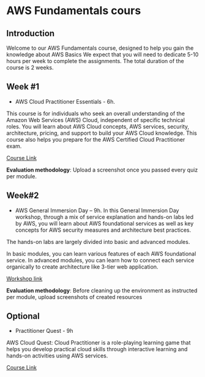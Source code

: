 # AWS Fundamentals cours

## Introduction
Welcome to our AWS Fundamentals course, designed to help you gain the knowledge about AWS Basics We expect that you will need to dedicate 5-10 hours per week to complete the assignments. The total duration of the course is 2 weeks.

## Week #1
- AWS Cloud Practitioner Essentials - 6h.

This course is for individuals who seek an overall understanding of the Amazon Web Services (AWS) Cloud, independent of specific technical roles. You will learn about AWS Cloud concepts, AWS services, security, architecture, pricing, and support to build your AWS Cloud knowledge. This course also helps you prepare for the AWS Certified Cloud Practitioner exam. 

[Course Link](https://explore.skillbuilder.aws/learn/course/internal/view/elearning/134/aws-cloud-practitioner-essentials)

**Evaluation methodology**: Upload a screenshot once you passed every quiz per module.

## Week#2
- AWS General Immersion Day – 9h.
In this General Immersion Day workshop, through a mix of service explanation and hands-on labs led by AWS, you will learn about AWS foundational services as well as key concepts for AWS security measures and architecture best practices.

The hands-on labs are largely divided into basic and advanced modules.

In basic modules, you can learn various features of each AWS foundational service. In advanced modules, you can learn how to connect each service organically to create architecture like 3-tier web application.

[Workshop link](https://catalog.workshops.aws/general-immersionday/en-US)

**Evaluation methodology**: Before cleaning up the environment as instructed per module, upload screenshots of created resources

## Optional
- Practitioner Quest - 9h 

AWS Cloud Quest: Cloud Practitioner is a role-playing learning game that helps you develop practical cloud skills through interactive learning and hands-on activities using AWS services. 

[Course Link](https://explore.skillbuilder.aws/learn/course/internal/view/elearning/11458/aws-cloud-quest-cloud-practitioner)
